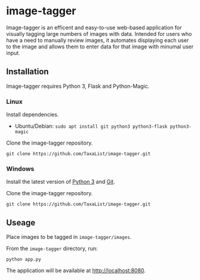 # image-tagger
Image-tagger is an efficent and easy-to-use web-based application for visually tagging large numbers of images with data. Intended for users who have a need to manually review images, it automates displaying each user to the image and allows them to enter data for that image with minumal user input.

## Installation

Image-tagger requires Python 3, Flask and Python-Magic. 

### Linux

Install dependencies.

* Ubuntu/Debian: `sudo apt install git python3 python3-flask python3-magic`

Clone the image-tagger repository.

```
git clone https://github.com/TaxaList/image-tagger.git
```

### Windows

Install the latest version of [Python 3](https://www.python.org/) and [Git](https://git-scm.com/).

Clone the image-tagger repository.

```
git clone https://github.com/TaxaList/image-tagger.git
```

## Useage

Place images to be tagged in `image-tagger/images`.

From the `image-tagger` directory, run:

```
python app.py
```

The application will be available at [http://localhost:8080](http://localhost:8080).